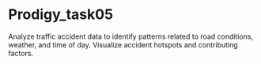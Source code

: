 # Prodigy_task05
Analyze traffic accident data to identify patterns related to road conditions, weather, and time of day. Visualize accident hotspots and contributing factors.
